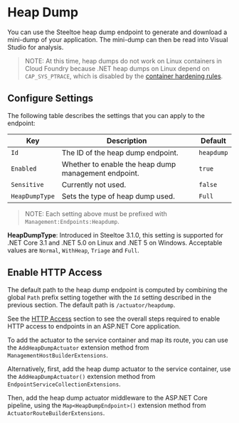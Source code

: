 # Heap Dump

You can use the Steeltoe heap dump endpoint to generate and download a mini-dump of your application. The mini-dump can then be read into Visual Studio for analysis.

>NOTE: At this time, heap dumps do not work on Linux containers in Cloud Foundry because .NET heap dumps on Linux depend on `CAP_SYS_PTRACE`, which is disabled by the [container hardening rules](https://docs.cloudfoundry.org/concepts/container-security.html#hardening).

## Configure Settings

The following table describes the settings that you can apply to the endpoint:

| Key | Description | Default |
| --- | --- | --- |
| `Id` | The ID of the heap dump endpoint. | `heapdump` |
| `Enabled` | Whether to enable the heap dump management endpoint. | `true` |
| `Sensitive` | Currently not used. | `false` |
| `HeapDumpType` | Sets the type of heap dump used. | `Full` |

>NOTE: Each setting above must be prefixed with `Management:Endpoints:Heapdump`.

**HeapDumpType**: Introduced in Steeltoe 3.1.0, this setting is supported for .NET Core 3.1 and .NET 5.0 on Linux and .NET 5 on Windows. Acceptable values are `Normal`, `WithHeap`, `Triage` and `Full`.

## Enable HTTP Access

The default path to the heap dump endpoint is computed by combining the global `Path` prefix setting together with the `Id` setting described in the previous section. The default path is `/actuator/heapdump`.

See the [HTTP Access](./using-endpoints.md#http-access) section to see the overall steps required to enable HTTP access to endpoints in an ASP.NET Core application.

To add the actuator to the service container and map its route, you can use the `AddHeapDumpActuator` extension method from `ManagementHostBuilderExtensions`.

Alternatively, first,  add the heap dump actuator to the service container, use the `AddHeapDumpActuator()` extension method from `EndpointServiceCollectionExtensions`.

Then, add the heap dump actuator middleware to the ASP.NET Core pipeline, using the `Map<HeapDumpEndpoint>()` extension method from `ActuatorRouteBuilderExtensions`.
